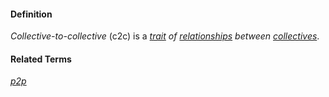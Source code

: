 #### Definition

*Collective-to-collective* (c2c) is a *[trait](https://github.com/gcassel/Modular-Organizing-Terminology/blob/master/terms/trait.md) of [relationships](https://github.com/gcassel/Modular-Organizing-Terminology/blob/master/terms/relate.md) between [collectives](https://github.com/gcassel/Modular-Organizing-Terminology/blob/master/compound-terms/group-agent.md)*.

#### Related Terms

*[p2p](https://github.com/gcassel/Modular-Organizing-Terminology/blob/master/compound-terms/p2p.md)*
